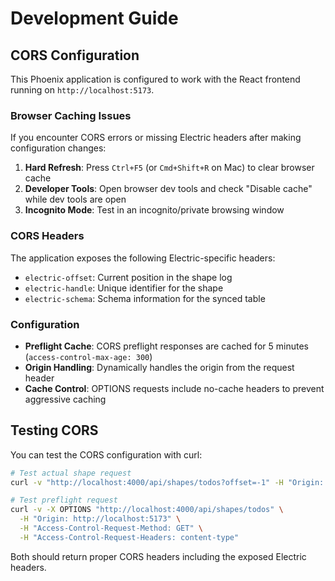 # Development Guide

## CORS Configuration

This Phoenix application is configured to work with the React frontend running on `http://localhost:5173`.

### Browser Caching Issues

If you encounter CORS errors or missing Electric headers after making configuration changes:

1. **Hard Refresh**: Press `Ctrl+F5` (or `Cmd+Shift+R` on Mac) to clear browser cache
2. **Developer Tools**: Open browser dev tools and check "Disable cache" while dev tools are open
3. **Incognito Mode**: Test in an incognito/private browsing window

### CORS Headers

The application exposes the following Electric-specific headers:
- `electric-offset`: Current position in the shape log
- `electric-handle`: Unique identifier for the shape
- `electric-schema`: Schema information for the synced table

### Configuration

- **Preflight Cache**: CORS preflight responses are cached for 5 minutes (`access-control-max-age: 300`)
- **Origin Handling**: Dynamically handles the origin from the request header
- **Cache Control**: OPTIONS requests include no-cache headers to prevent aggressive caching

## Testing CORS

You can test the CORS configuration with curl:

```bash
# Test actual shape request
curl -v "http://localhost:4000/api/shapes/todos?offset=-1" -H "Origin: http://localhost:5173"

# Test preflight request
curl -v -X OPTIONS "http://localhost:4000/api/shapes/todos" \
  -H "Origin: http://localhost:5173" \
  -H "Access-Control-Request-Method: GET" \
  -H "Access-Control-Request-Headers: content-type"
```

Both should return proper CORS headers including the exposed Electric headers. 